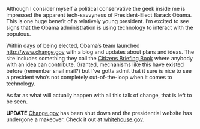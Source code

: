 <!--
slug: high-tech-president
date: Thu Jan 15 2009 09:00:00 GMT+0100 (CET)
tags: politics, internet
title: A High-tech President?
id: 98748983
link: http://joreteg.com/post/98748983/high-tech-president
raw: {"blog_name":"henrikjoreteg","id":98748983,"post_url":"http://joreteg.com/post/98748983/high-tech-president","slug":"high-tech-president","type":"text","date":"2009-01-15 08:00:00 GMT","timestamp":1232006400,"state":"published","format":"markdown","reblog_key":"oqko5Bw7","tags":["politics","internet"],"short_url":"http://tmblr.co/ZgL_Yy5uiet","recommended_source":null,"recommended_color":null,"highlighted":[],"note_count":0,"title":"A High-tech President?","body":"<p>Although I consider myself a political conservative the geek inside me is impressed the apparent tech-savvyness of President-Elect Barack Obama. This is one huge benefit of a relatively young president. I&rsquo;m excited to see signs that the Obama administration is using technology to interact with the populous.</p>\n\n<p>Within days of being elected, Obama&rsquo;s team launched <a href=\"http://www.change.gov\">http://www.change.gov</a> with a blog and updates about plans and ideas. The site includes something they call the <a href=\"http://citizensbriefingbook.change.gov/\">Citizens Briefing Book</a> where anybody with an idea can contribute. Granted, mechanisms like this have existed before (remember snail mail?) but I&rsquo;ve gotta admit that it sure is nice to see a president who&rsquo;s not completely out-of-the-loop when it comes to technology.</p>\n\n<p>As far as what will actually happen with all this talk of change, that is left to be seen.</p>\n\n<p><strong>UPDATE</strong>\n<a href=\"http://www.change.gov\">Change.gov</a> has been shut down and the presidential website has undergone a makeover. Check it out at <a href=\"http://www.whitehouse.gov\">whitehouse.gov</a>.</p>","reblog":{"tree_html":"","comment":"<p>Although I consider myself a political conservative the geek inside me is impressed the apparent tech-savvyness of President-Elect Barack Obama. This is one huge benefit of a relatively young president. I’m excited to see signs that the Obama administration is using technology to interact with the populous.</p>\n\n<p>Within days of being elected, Obama’s team launched <a href=\"http://www.change.gov\">http://www.change.gov</a> with a blog and updates about plans and ideas. The site includes something they call the <a href=\"http://citizensbriefingbook.change.gov/\">Citizens Briefing Book</a> where anybody with an idea can contribute. Granted, mechanisms like this have existed before (remember snail mail?) but I’ve gotta admit that it sure is nice to see a president who’s not completely out-of-the-loop when it comes to technology.</p>\n\n<p>As far as what will actually happen with all this talk of change, that is left to be seen.</p>\n\n<p><strong>UPDATE</strong>\n<a href=\"http://www.change.gov\">Change.gov</a> has been shut down and the presidential website has undergone a makeover. Check it out at <a href=\"http://www.whitehouse.gov\">whitehouse.gov</a>.</p>"},"trail":[{"blog":{"name":"henrikjoreteg","active":true,"theme":{"header_full_width":1500,"header_full_height":500,"header_focus_width":676,"header_focus_height":380,"avatar_shape":"circle","background_color":"#F6F6F6","body_font":"Helvetica Neue","header_bounds":"0,1249,380,573","header_image":"http://static.tumblr.com/df7befc8b0387cf597578e613c221cb3/uzkwgdq/FAjnt7hyg/tumblr_static_agmw2bdhkjs4ws4sscw44swgc.jpg","header_image_focused":"http://static.tumblr.com/df7befc8b0387cf597578e613c221cb3/uzkwgdq/1oSnt7hyh/tumblr_static_tumblr_static_agmw2bdhkjs4ws4sscw44swgc_focused_v3.jpg","header_image_scaled":"http://static.tumblr.com/df7befc8b0387cf597578e613c221cb3/uzkwgdq/FAjnt7hyg/tumblr_static_agmw2bdhkjs4ws4sscw44swgc_2048_v2.jpg","header_stretch":true,"link_color":"#529ECC","show_avatar":true,"show_description":true,"show_header_image":true,"show_title":true,"title_color":"#444444","title_font":"Helvetica Neue","title_font_weight":"bold"}},"post":{"id":"98748983"},"content_raw":"<p>Although I consider myself a political conservative the geek inside me is impressed the apparent tech-savvyness of President-Elect Barack Obama. This is one huge benefit of a relatively young president. I’m excited to see signs that the Obama administration is using technology to interact with the populous.</p>\n\n<p>Within days of being elected, Obama’s team launched <a href=\"http://www.change.gov\">http://www.change.gov</a> with a blog and updates about plans and ideas. The site includes something they call the <a href=\"http://citizensbriefingbook.change.gov/\">Citizens Briefing Book</a> where anybody with an idea can contribute. Granted, mechanisms like this have existed before (remember snail mail?) but I’ve gotta admit that it sure is nice to see a president who’s not completely out-of-the-loop when it comes to technology.</p>\n\n<p>As far as what will actually happen with all this talk of change, that is left to be seen.</p>\n\n<p><strong>UPDATE</strong>\n<a href=\"http://www.change.gov\">Change.gov</a> has been shut down and the presidential website has undergone a makeover. Check it out at <a href=\"http://www.whitehouse.gov\">whitehouse.gov</a>.</p>","content":"<p>Although I consider myself a political conservative the geek inside me is impressed the apparent tech-savvyness of President-Elect Barack Obama. This is one huge benefit of a relatively young president. I’m excited to see signs that the Obama administration is using technology to interact with the populous.</p>\n\n<p>Within days of being elected, Obama’s team launched <a href=\"http://www.change.gov\">http://www.change.gov</a> with a blog and updates about plans and ideas. The site includes something they call the <a href=\"http://citizensbriefingbook.change.gov/\">Citizens Briefing Book</a> where anybody with an idea can contribute. Granted, mechanisms like this have existed before (remember snail mail?) but I’ve gotta admit that it sure is nice to see a president who’s not completely out-of-the-loop when it comes to technology.</p>\n\n<p>As far as what will actually happen with all this talk of change, that is left to be seen.</p>\n\n<p><strong>UPDATE</strong>\n<a href=\"http://www.change.gov\">Change.gov</a> has been shut down and the presidential website has undergone a makeover. Check it out at <a href=\"http://www.whitehouse.gov\">whitehouse.gov</a>.</p>","is_current_item":true,"is_root_item":true}]}
publish: 2009-01-015
-->


<p>Although I consider myself a political conservative the geek inside me is impressed the apparent tech-savvyness of President-Elect Barack Obama. This is one huge benefit of a relatively young president. I&rsquo;m excited to see signs that the Obama administration is using technology to interact with the populous.</p>

<p>Within days of being elected, Obama&rsquo;s team launched <a href="http://www.change.gov">http://www.change.gov</a> with a blog and updates about plans and ideas. The site includes something they call the <a href="http://citizensbriefingbook.change.gov/">Citizens Briefing Book</a> where anybody with an idea can contribute. Granted, mechanisms like this have existed before (remember snail mail?) but I&rsquo;ve gotta admit that it sure is nice to see a president who&rsquo;s not completely out-of-the-loop when it comes to technology.</p>

<p>As far as what will actually happen with all this talk of change, that is left to be seen.</p>

<p><strong>UPDATE</strong>
<a href="http://www.change.gov">Change.gov</a> has been shut down and the presidential website has undergone a makeover. Check it out at <a href="http://www.whitehouse.gov">whitehouse.gov</a>.</p>
